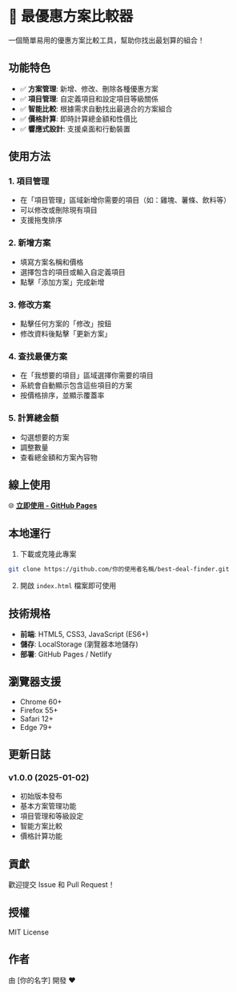 # 🍔 最優惠方案比較器

一個簡單易用的優惠方案比較工具，幫助你找出最划算的組合！

## 功能特色

- ✅ **方案管理**: 新增、修改、刪除各種優惠方案
- ✅ **項目管理**: 自定義項目和設定項目等級關係
- ✅ **智能比較**: 根據需求自動找出最適合的方案組合
- ✅ **價格計算**: 即時計算總金額和性價比
- ✅ **響應式設計**: 支援桌面和行動裝置

## 使用方法

### 1. 項目管理
- 在「項目管理」區域新增你需要的項目（如：雞塊、薯條、飲料等）
- 可以修改或刪除現有項目
- 支援拖曳排序

### 2. 新增方案
- 填寫方案名稱和價格
- 選擇包含的項目或輸入自定義項目
- 點擊「添加方案」完成新增

### 3. 修改方案
- 點擊任何方案的「修改」按鈕
- 修改資料後點擊「更新方案」

### 4. 查找最優方案
- 在「我想要的項目」區域選擇你需要的項目
- 系統會自動顯示包含這些項目的方案
- 按價格排序，並顯示覆蓋率

### 5. 計算總金額
- 勾選想要的方案
- 調整數量
- 查看總金額和方案內容物

## 線上使用

🌐 **[立即使用 - GitHub Pages](https://你的使用者名稱.github.io/best-deal-finder)**

## 本地運行

1. 下載或克隆此專案
```bash
git clone https://github.com/你的使用者名稱/best-deal-finder.git
```

2. 開啟 `index.html` 檔案即可使用

## 技術規格

- **前端**: HTML5, CSS3, JavaScript (ES6+)
- **儲存**: LocalStorage (瀏覽器本地儲存)
- **部署**: GitHub Pages / Netlify

## 瀏覽器支援

- Chrome 60+
- Firefox 55+
- Safari 12+
- Edge 79+

## 更新日誌

### v1.0.0 (2025-01-02)
- 初始版本發布
- 基本方案管理功能
- 項目管理和等級設定
- 智能方案比較
- 價格計算功能

## 貢獻

歡迎提交 Issue 和 Pull Request！

## 授權

MIT License

## 作者

由 [你的名字] 開發 ❤️
